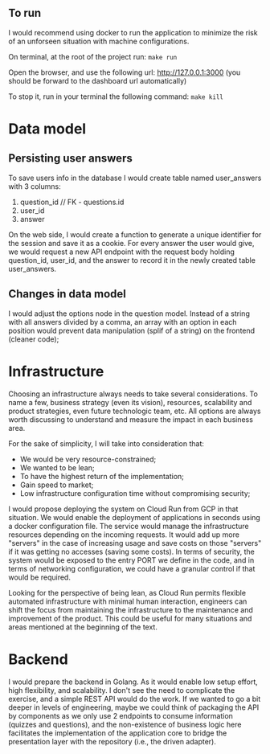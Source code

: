 ## To run
I would recommend using docker to run the application to minimize the risk of an unforseen situation with machine configurations.

On terminal, at the root of the project run: ```make run```

Open the browser, and use the following url: http://127.0.0.1:3000 (you should be forward to the dashboard url automatically)

To stop it, run in your terminal the following command: ```make kill```


# Data model

## Persisting user answers
To save users info in the database I would create table named user_answers with 3 columns:
1. question_id // FK - questions.id
2. user_id
3. answer

On the web side, I would create a function to generate a unique identifier for the session and save it as a cookie. For every answer the user would give, we would request a new API endpoint with the request body holding question_id, user_id, and the answer to record it in the newly created table user_answers.

## Changes in data model
I would adjust the options node in the question model. Instead of a string with all answers divided by a comma, an array with an option in each position would prevent data manipulation (splif of a string) on the frontend (cleaner code);

# Infrastructure
Choosing an infrastructure always needs to take several considerations. To name a few, business strategy (even its vision), resources, scalability and product strategies, even future technologic team, etc. All options are always worth discussing to understand and measure the impact in each business area.

For the sake of simplicity, I will take into consideration that:
 - We would be very resource-constrained;
 - We wanted to be lean;
 - To have the highest return of the implementation;
 - Gain speed to market;
 - Low infrastructure configuration time without compromising security;

I would propose deploying the system on Cloud Run from GCP in that situation. We would enable the deployment of applications in seconds using a docker configuration file. The service would manage the infrastructure resources depending on the incoming requests. It would add up more "servers" in the case of increasing usage and save costs on those "servers" if it was getting no accesses (saving some costs). In terms of security, the system would be exposed to the entry PORT we define in the code, and in terms of networking configuration, we could have a granular control if that would be required.

Looking for the perspective of being lean, as Cloud Run permits flexible automated infrastructure with minimal human interaction, engineers can shift the focus from maintaining the infrastructure to the maintenance and improvement of the product. This could be useful for many situations and areas mentioned at the beginning of the text.

# Backend
I would prepare the backend in Golang. As it would enable low setup effort, high flexibility, and scalability. I don't see the need to complicate the exercise, and a simple REST API would do the work. If we wanted to go a bit deeper in levels of engineering, maybe we could think of packaging the API by components as we only use 2 endpoints to consume information (quizzes and questions), and the non-existence of business logic here facilitates the implementation of the application core to bridge the presentation layer with the repository (i.e., the driven adapter).
